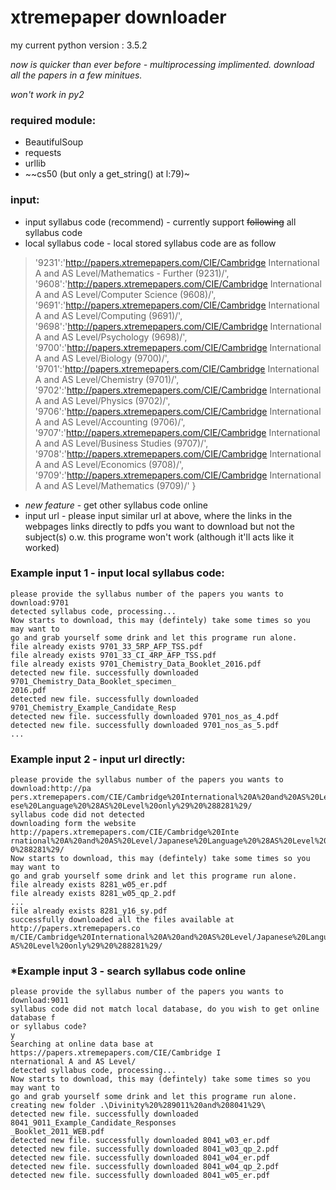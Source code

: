 # xtremepaper downloader

my current python version : 3.5.2


*now is quicker than ever before - multiprocessing implimented. download all the papers in a few minitues.*


*won't work in py2*

### required module:
* BeautifulSoup
* requests
* urllib
* ~~cs50 (but only a get_string() at l:79)~
  
### input:
* input syllabus code (recommend) - currently support ~~following~~ all syllabus code
* local syllabus code - local stored syllabus code are as follow
>'9231':'http://papers.xtremepapers.com/CIE/Cambridge International A and AS Level/Mathematics - Further (9231)/',
	'9608':'http://papers.xtremepapers.com/CIE/Cambridge International A and AS Level/Computer Science (9608)/',
	'9691':'http://papers.xtremepapers.com/CIE/Cambridge International A and AS Level/Computing (9691)/',
	'9698':'http://papers.xtremepapers.com/CIE/Cambridge International A and AS Level/Psychology (9698)/',
	'9700':'http://papers.xtremepapers.com/CIE/Cambridge International A and AS Level/Biology (9700)/',
	'9701':'http://papers.xtremepapers.com/CIE/Cambridge International A and AS Level/Chemistry (9701)/',
	'9702':'http://papers.xtremepapers.com/CIE/Cambridge International A and AS Level/Physics (9702)/',
	'9706':'http://papers.xtremepapers.com/CIE/Cambridge International A and AS Level/Accounting (9706)/',
	'9707':'http://papers.xtremepapers.com/CIE/Cambridge International A and AS Level/Business Studies (9707)/',
	'9708':'http://papers.xtremepapers.com/CIE/Cambridge International A and AS Level/Economics (9708)/',
	'9709':'http://papers.xtremepapers.com/CIE/Cambridge International A and AS Level/Mathematics (9709)/'
}
* *new feature* - get other syllabus code online
* input url - please input similar url at above, where the links in the webpages links directly to pdfs you want to download but not the subject(s) o.w. this programe won't work (although it'll acts like it worked)

### Example input 1 - input local syllabus code:

	please provide the syllabus number of the papers you wants to download:9701
	detected syllabus code, processing...
	Now starts to download, this may (defintely) take some times so you may want to
	go and grab yourself some drink and let this programe run alone.
	file already exists 9701_33_5RP_AFP_TSS.pdf
	file already exists 9701_33_CI_4RP_AFP_TSS.pdf
	file already exists 9701_Chemistry_Data_Booklet_2016.pdf
	detected new file. successfully downloaded 9701_Chemistry_Data_Booklet_specimen_
	2016.pdf
	detected new file. successfully downloaded 9701_Chemistry_Example_Candidate_Resp
	detected new file. successfully downloaded 9701_nos_as_4.pdf
	detected new file. successfully downloaded 9701_nos_as_5.pdf
    ...


### Example input 2 - input url directly:
    please provide the syllabus number of the papers you wants to download:http://pa
    pers.xtremepapers.com/CIE/Cambridge%20International%20A%20and%20AS%20Level/Japan
    ese%20Language%20%28AS%20Level%20only%29%20%288281%29/
    syllabus code did not detected
    downloading form the website http://papers.xtremepapers.com/CIE/Cambridge%20Inte
    rnational%20A%20and%20AS%20Level/Japanese%20Language%20%28AS%20Level%20only%29%2
    0%288281%29/
    Now starts to download, this may (defintely) take some times so you may want to
    go and grab yourself some drink and let this programe run alone.
    file already exists 8281_w05_er.pdf
    file already exists 8281_w05_qp_2.pdf
    ...
    file already exists 8281_y16_sy.pdf
    successfully downloaded all the files available at http://papers.xtremepapers.co
    m/CIE/Cambridge%20International%20A%20and%20AS%20Level/Japanese%20Language%20%28
    AS%20Level%20only%29%20%288281%29/

### *Example input 3 - search syllabus code online
	please provide the syllabus number of the papers you wants to download:9011
	syllabus code did not match local database, do you wish to get online database f
	or syllabus code?
	y
	Searching at online data base at https://papers.xtremepapers.com/CIE/Cambridge I
	nternational A and AS Level/
	detected syllabus code, processing...
	Now starts to download, this may (defintely) take some times so you may want to
	go and grab yourself some drink and let this programe run alone.
	creating new folder .\Divinity%20%289011%20and%208041%29\
	detected new file. successfully downloaded 8041_9011_Example_Candidate_Responses
	_Booklet_2011_WEB.pdf
	detected new file. successfully downloaded 8041_w03_er.pdf
	detected new file. successfully downloaded 8041_w03_qp_2.pdf
	detected new file. successfully downloaded 8041_w04_er.pdf
	detected new file. successfully downloaded 8041_w04_qp_2.pdf
	detected new file. successfully downloaded 8041_w05_er.pdf

